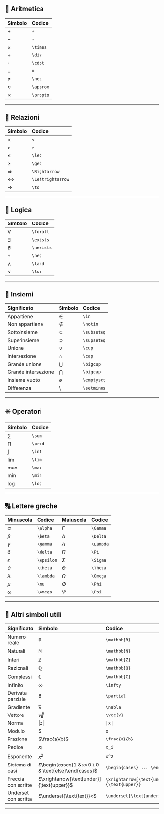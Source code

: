 ## 🧮 Aritmetica

|Simbolo|Codice|
|:--|:--|
|$+$|`+`|
|$-$|`-`|
|$\times$|`\times`|
|$\div$|`\div`|
|$\cdot$|`\cdot`|
|$=$|`=`|
|$\neq$|`\neq`|
|$\approx$|`\approx`|
|$\propto$|`\propto`|

---

## 🔢 Relazioni

| Simbolo           | Codice            |
| :---------------- | :---------------- |
| $<$               | `<`               |
| $>$               | `>`               |
| $\leq$            | `\leq`            |
| $\geq$            | `\geq`            |
| $\Rightarrow$     | `\Rightarrow`     |
| $\Leftrightarrow$ | `\Leftrightarrow` |
| $\to$             | `\to`             |

---

## 🧠 Logica

|Simbolo|Codice|
|:--|:--|
|$\forall$|`\forall`|
|$\exists$|`\exists`|
|$\nexists$|`\nexists`|
|$\neg$|`\neg`|
|$\land$|`\land`|
|$\lor$|`\lor`|

---

## 🧩 Insiemi

| Significato         | Simbolo     | Codice      |
| :------------------ | :---------- | :---------- |
| Appartiene          | $\in$       | `\in`       |
| Non appartiene      | $\notin$    | `\notin`    |
| Sottoinsieme        | $\subseteq$ | `\subseteq` |
| Superinsieme        | $\supseteq$ | `\supseteq` |
| Unione              | $\cup$      | `\cup`      |
| Intersezione        | $\cap$      | `\cap`      |
| Grande unione       | $\bigcup$   | `\bigcup`   |
| Grande intersezione | $\bigcap$   | `\bigcap`   |
| Insieme vuoto       | $\emptyset$ | `\emptyset` |
| Differenza          | $\setminus$ | `\setminus` |

---

## ✳️ Operatori

|Simbolo|Codice|
|:--|:--|
|$\sum$|`\sum`|
|$\prod$|`\prod`|
|$\int$|`\int`|
|$\lim$|`\lim`|
|$\max$|`\max`|
|$\min$|`\min`|
|$\log$|`\log`|

---

## 🔠 Lettere greche

|Minuscola|Codice|Maiuscola|Codice|
|:--|:--|:--|:--|
|$\alpha$|`\alpha`|$\Gamma$|`\Gamma`|
|$\beta$|`\beta`|$\Delta$|`\Delta`|
|$\gamma$|`\gamma`|$\Lambda$|`\Lambda`|
|$\delta$|`\delta`|$\Pi$|`\Pi`|
|$\epsilon$|`\epsilon`|$\Sigma$|`\Sigma`|
|$\theta$|`\theta`|$\Theta$|`\Theta`|
|$\lambda$|`\lambda`|$\Omega$|`\Omega`|
|$\mu$|`\mu`|$\Phi$|`\Phi`|
|$\omega$|`\omega`|$\Psi$|`\Psi`|

---

## 🧮 Altri simboli utili

| Significato          | Simbolo                                             | Codice                                     |
| :------------------- | :-------------------------------------------------- | :----------------------------------------- |
| Numero reale         | $\mathbb{R}$                                        | `\mathbb{R}`                               |
| Naturali             | $\mathbb{N}$                                        | `\mathbb{N}`                               |
| Interi               | $\mathbb{Z}$                                        | `\mathbb{Z}`                               |
| Razionali            | $\mathbb{Q}$                                        | `\mathbb{Q}`                               |
| Complessi            | $\mathbb{C}$                                        | `\mathbb{C}`                               |
| Infinito             | $\infty$                                            | `\infty`                                   |
| Derivata parziale    | $\partial$                                          | `\partial`                                 |
| Gradiente            | $\nabla$                                            | `\nabla`                                   |
| Vettore              | $\vec{v}$                                           | `\vec{v}`                                  |
| Norma                | $\|x\|$                                             | `\|x\|`                                    |
| Modulo               | $                                                   | x                                          |
| Frazione             | $\frac{a}{b}$                                       | `\frac{a}{b}`                              |
| Pedice               | $x_i$                                               | `x_i`                                      |
| Esponente            | $x^2$                                               | `x^2`                                      |
| Sistema di casi      | $\begin{cases}1 & x>0 \ 0 & \text{else}\end{cases}$ | `\begin{cases} ... \end{cases}`            |
| Freccia con scritte  | $\xrightarrow[\text{under}]{\text{upper}}$          | `\xrightarrow[\text{under}]{\text{upper}}` |
| Underset con scritta | $\underset{\text{text}}<$                           | `\underset{\text{under}}\text{symbol}`     |

---
